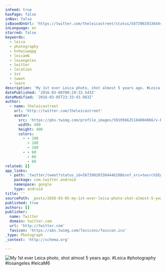 ```yaml
---
inFeed: true
hasPage: false
inNav: false
isBasedOnUrl: 'https://twitter.com/theleicastreet/status/587390203364446208'
inLanguage: en
starred: false
keywords:
  - leica
  - photography
  - hvhwjuwqpg
  - leicam6
  - losangeles
  - twitter
  - location
  - 1st
  - tweet
  - learn
description: 'My 1st ever Leica photo, shot almost 5 years ago. #Leica #photography #losangeles #leicaM6'
datePublished: '2016-03-06T00:29:32.543Z'
dateModified: '2016-03-05T23:33:43.983Z'
author:
  - name: theleicastreet
    url: 'http://twitter.com/theleicastreet'
    avatar:
      src: 'https://pbs.twimg.com/profile_images/591956625184804866/v-Bq1Lcj_400x400.jpg'
      width: 400
      height: 400
      colors:
        - - 180
          - 180
          - 180
        - - 60
          - 60
          - 60
related: []
app_links:
  - path: 'twitter/tweet?status_id=587390203364446208&ref_src=twsrc%5Egoogle%7Ctwcamp%5Eandroidseo%7Ctwgr%5Estatus%7Ctwterm%5E587390203364446208'
    package: com.twitter.android
    namespace: google
    type: android
title: ''
sourcePath: _posts/2016-03-05-my-1st-ever-leica-photo-shot-almost-5-years-ago-leica-ph.md
published: true
authors: []
publisher:
  name: Twitter
  domain: twitter.com
  url: 'http://twitter.com'
  favicon: 'https://abs.twimg.com/favicons/favicon.ico'
_type: Photograph
_context: 'http://schema.org'

---
```

![My 1st ever Leica photo, shot almost 5 years ago. #Leica #photography #losangeles #leicaM6](https://s3-us-west-2.amazonaws.com/the-grid-img/p/d66d91ebe51e2157746d4e1da2b7c105ba9ea12d.jpg)